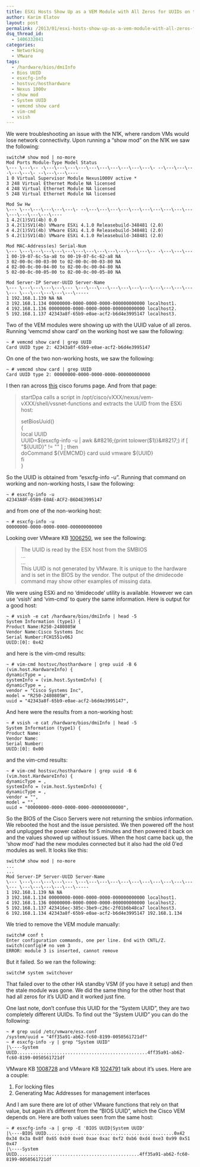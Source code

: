 ```yaml
---
title: ESXi Hosts Show Up as a VEM Module with All Zeros for UUIDs on the Nexus 1000v
author: Karim Elatov
layout: post
permalink: /2013/01/esxi-hosts-show-up-as-a-vem-module-with-all-zeros-for-uuids-on-the-nexus-1000v/
dsq_thread_id:
  - 1406332841
categories:
  - Networking
  - VMware
tags:
  - /hardware/bios/dmiInfo
  - Bios UUID
  - esxcfg-info
  - hostsvc/hosthardware
  - Nexus 1000v
  - show mod
  - System UUID
  - vemcmd show card
  - vim-cmd
  - vsish
---
```

We were troubleshooting an issue with the N1K, where random VMs would lose network connectivity. Upon running a &#8220;show mod&#8221; on the N1K we saw the following:

	  
	switch# show mod | no-more  
	Mod Ports Module-Type Model Status  
	\--- \---\-- -\---\---\---\---\---\---\---\---\---\---\- --\---\---\---\---\---\- --\---\---\----  
	1 0 Virtual Supervisor Module Nexus1000V active *  
	3 248 Virtual Ethernet Module NA licensed  
	4 248 Virtual Ethernet Module NA licensed  
	5 248 Virtual Ethernet Module NA licensed
	
	Mod Sw Hw  
	\--- \---\---\---\---\---\- --\---\---\---\---\---\---\---\---\---\---\---\---\---\---\----  
	1 4.2(1)SV1(4b) 0.0  
	3 4.2(1)SV1(4b) VMware ESXi 4.1.0 Releasebuild-348481 (2.0)  
	4 4.2(1)SV1(4b) VMware ESXi 4.1.0 Releasebuild-348481 (2.0)  
	5 4.2(1)SV1(4b) VMware ESXi 4.1.0 Releasebuild-348481 (2.0)
	
	Mod MAC-Address(es) Serial-Num  
	\--- \---\---\---\---\---\---\---\---\---\---\---\---\-- -\---\---\---  
	1 00-19-07-6c-5a-a8 to 00-19-07-6c-62-a8 NA  
	3 02-00-0c-00-03-00 to 02-00-0c-00-03-80 NA  
	4 02-00-0c-00-04-00 to 02-00-0c-00-04-80 NA  
	5 02-00-0c-00-05-00 to 02-00-0c-00-05-80 NA
	
	Mod Server-IP Server-UUID Server-Name  
	\--- \---\---\---\---\--- \---\---\---\---\---\---\---\---\---\---\---\--- \---\---\---\---\---\-----  
	1 192.168.1.139 NA NA  
	3 192.168.1.134 00000000-0000-0000-0000-000000000000 localhost1.  
	4 192.168.1.136 00000000-0000-0000-0000-000000000000 localhost2.  
	5 192.168.1.137 42343a8f-65b9-e0ae-acf2-b6d4e3995147 localhost3.  
	

Two of the VEM modules were showing up with the UUID value of all zeros. Running &#8216;vemcmd show card&#8217; on the working host we saw the following:

	  
	~ # vemcmd show card | grep UUID  
	Card UUID type 2: 42343a8f-65b9-e0ae-acf2-b6d4e3995147  
	

On one of the two non-working hosts, we saw the following:

	  
	~ # vemcmd show card | grep UUID  
	Card UUID type 2: 00000000-0000-0000-0000-000000000000  
	

I then ran across <a href="https://supportforums.cisco.com/thread/2166139" onclick="javascript:_gaq.push(['_trackEvent','outbound-article','http://supportforums.cisco.com/thread/2166139']);">this</a> cisco forums page. And from that page:

> startDpa calls a script in /opt/cisco/vXXX/nexus/vem-vXXX/shell/vssnet-functions and extracts the UUID from the ESXi host:
> 
> setBiosUuid()  
> {  
> local UUID  
> UUID=$(esxcfg-info -u | awk &#8216;{print tolower($1)}&#8217;)  
> if [ "${UUID}" != "" ] ; then  
> doCommand ${VEMCMD} card uuid vmware ${UUID}  
> fi  
> }

So the UUID is obtained from &#8220;esxcfg-info -u&#8221;. Running that command on working and non-working hosts, I saw the following:

	  
	~ # esxcfg-info -u  
	42343A8F-65B9-E0AE-ACF2-B6D4E3995147  
	

and from one of the non-working host:

	  
	~ # esxcfg-info -u  
	00000000-0000-0000-0000-000000000000  
	

Looking over VMware KB <a href="http://kb.vmware.com/kb/1006250" onclick="javascript:_gaq.push(['_trackEvent','outbound-article','http://kb.vmware.com/kb/1006250']);">1006250</a>, we see the following:

> The UUID is read by the ESX host from the SMBIOS  
> &#8230;  
> &#8230;  
> This UUID is not generated by VMware. It is unique to the hardware and is set in the BIOS by the vendor. The output of the dmidecode command may show other examples of missing data.

We were using ESXi and no &#8216;dmidecode&#8217; utility is available. However we can use &#8216;vsish&#8217; and &#8216;vim-cmd&#8217; to query the same information. Here is output for a good host:

	  
	~ # vsish -e cat /hardware/bios/dmiInfo | head -5  
	System Information (type1) {  
	Product Name:R250-2480805W  
	Vendor Name:Cisco Systems Inc  
	Serial Number:FCH1551v06J  
	UUID:[0]: 0x42  
	

and here is the vim-cmd results:

	  
	~ # vim-cmd hostsvc/hosthardware | grep uuid -B 6  
	(vim.host.HardwareInfo) {  
	dynamicType = ,  
	systemInfo = (vim.host.SystemInfo) {  
	dynamicType = ,  
	vendor = "Cisco Systems Inc",  
	model = "R250-2480805W",  
	uuid = "42343a8f-65b9-e0ae-acf2-b6d4e3995147",  
	

And here were the results from a non-working host:

	  
	~ # vsish -e cat /hardware/bios/dmiInfo | head -5  
	System Information (type1) {  
	Product Name:  
	Vendor Name:  
	Serial Number:  
	UUID:[0]: 0x00  
	

and the vim-cmd results:

	  
	~ # vim-cmd hostsvc/hosthardware | grep uuid -B 6  
	(vim.host.HardwareInfo) {  
	dynamicType = ,  
	systemInfo = (vim.host.SystemInfo) {  
	dynamicType = ,  
	vendor = "",  
	model = "",  
	uuid = "00000000-0000-0000-0000-000000000000",  
	

So the BIOS of the Cisco Servers were not returning the smbios information. We rebooted the host and the issue persisted. We then powered off the host and unplugged the power cables for 5 minutes and then powered it back on and the values showed up without issues. When the host came back up, the &#8216;show mod&#8217; had the new modules connected but it also had the old 0&#8242;ed modules as well. It looks like this:

	  
	switch# show mod | no-more  
	...  
	...  
	Mod Server-IP Server-UUID Server-Name  
	\--- \---\---\---\---\--- \---\---\---\---\---\---\---\---\---\---\---\--- \---\---\---\---\---\-----  
	1 192.168.1.139 NA NA  
	3 192.168.1.134 00000000-0000-0000-0000-000000000000 localhost1.  
	4 192.168.1.136 00000000-0000-0000-0000-000000000000 localhost2.  
	5 192.168.1.137 423416ec-385c-3be9-c26c-2f01b6b48ca7 localhost3.  
	6 192.168.1.134 42343a8f-65b9-e0ae-acf2-b6d4e3995147 192.168.1.134  
	

We tried to remove the VEM module manually:

	  
	switch# conf t  
	Enter configuration commands, one per line. End with CNTL/Z.  
	switch(config)# no vem 3  
	ERROR: module 3 is inserted, cannot remove  
	

But it failed. So we ran the following:

	  
	switch# system switchover  
	

That failed over to the other HA standby VSM (if you have it setup) and then the stale module was gone. We did the same thing for the other host that had all zeros for it&#8217;s UUID and it worked just fine. 

One last note, don&#8217;t confuse this UUID for the &#8220;System UUID&#8221;, they are two completely different UUIDs. To find out the &#8220;System UUID&#8221; you can do the following:

	  
	~ # grep uuid /etc/vmware/esx.conf  
	/system/uuid = "4ff35a91-ab62-fc60-8199-0050561721df"  
	~ # esxcfg-info -y | grep "System UUID"  
	|\----System UUID.................................................4ff35a91-ab62-fc60-8199-0050561721df  
	

VMware KB <a href="http://kb.vmware.com/kb/1008728" onclick="javascript:_gaq.push(['_trackEvent','outbound-article','http://kb.vmware.com/kb/1008728']);">1008728</a> and VMware KB <a href="http://kb.vmware.com/kb/1024791" onclick="javascript:_gaq.push(['_trackEvent','outbound-article','http://kb.vmware.com/kb/1024791']);">1024791</a> talk about it&#8217;s uses. Here are a couple:

1.  For locking files
2.  Generating Mac Addresses for management interfaces

And I am sure there are lot of other VMware functions that rely on that value, but again it&#8217;s different from the &#8220;BIOS UUID&#8221;, which the Cisco VEM depends on. Here are both values seen from the same host:

	  
	~ # esxcfg-info -a | grep -E 'BIOS UUID|System UUID'  
	|\----BIOS UUID................................................0x42 0x34 0x3a 0x8f 0x65 0xb9 0xe0 0xae 0xac 0xf2 0xb6 0xd4 0xe3 0x99 0x51 0x47  
	|\----System UUID..............................................4ff35a91-ab62-fc60-8199-0050561721df  
	

